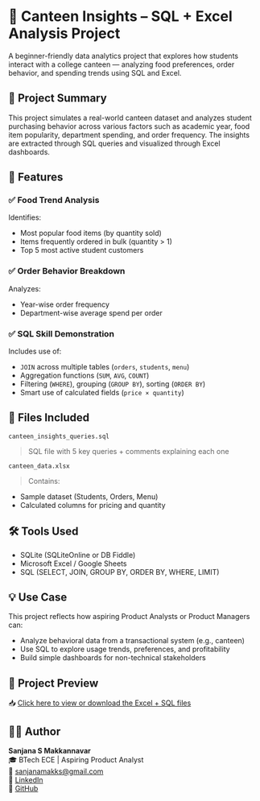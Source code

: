 # 🧮 Canteen Insights – SQL + Excel Analysis Project  
A beginner-friendly data analytics project that explores how students interact with a college canteen — analyzing food preferences, order behavior, and spending trends using SQL and Excel.

## 📌 Project Summary  
This project simulates a real-world canteen dataset and analyzes student purchasing behavior across various factors such as academic year, food item popularity, department spending, and order frequency. The insights are extracted through SQL queries and visualized through Excel dashboards.

## 🚀 Features

### ✅ Food Trend Analysis  
Identifies:
- Most popular food items (by quantity sold)
- Items frequently ordered in bulk (quantity > 1)
- Top 5 most active student customers

### ✅ Order Behavior Breakdown  
Analyzes:
- Year-wise order frequency
- Department-wise average spend per order

### ✅ SQL Skill Demonstration  
Includes use of:
- `JOIN` across multiple tables (`orders`, `students`, `menu`)
- Aggregation functions (`SUM`, `AVG`, `COUNT`)
- Filtering (`WHERE`), grouping (`GROUP BY`), sorting (`ORDER BY`)
- Smart use of calculated fields (`price × quantity`)


## 📁 Files Included  
`canteen_insights_queries.sql`  
> SQL file with 5 key queries + comments explaining each one

`canteen_data.xlsx`  
> Contains:
- Sample dataset (Students, Orders, Menu)
- Calculated columns for pricing and quantity

  
## 🛠️ Tools Used  
- SQLite (SQLiteOnline or DB Fiddle)  
- Microsoft Excel / Google Sheets  
- SQL (SELECT, JOIN, GROUP BY, ORDER BY, WHERE, LIMIT)
  

## 💡 Use Case  
This project reflects how aspiring Product Analysts or Product Managers can:
- Analyze behavioral data from a transactional system (e.g., canteen)
- Use SQL to explore usage trends, preferences, and profitability
- Build simple dashboards for non-technical stakeholders


## 🔗 Project Preview  
📥 [Click here to view or download the Excel + SQL files](https://github.com/sanjPixelPioneer/Canteen_Insights_SQL_Excel)


## 👩🏻 Author  
**Sanjana S Makkannavar**  
🎓 BTech ECE | Aspiring Product Analyst  
📧 sanjanamakks@gmail.com  
🔗 [LinkedIn](https://www.linkedin.com/in/sanjana-s-makkannavar-76886424a)  
🔗 [GitHub](https://github.com/sanjPixelPioneer)

